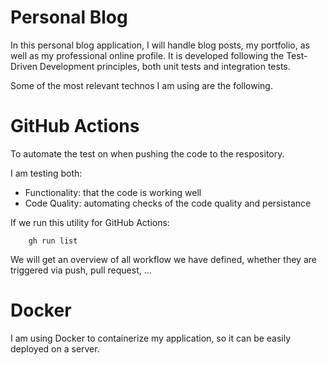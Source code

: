 # Personal Blog
In this personal blog application, I will handle blog posts, my portfolio, as well as my professional online profile.
It is developed following the Test-Driven Development principles, both unit tests and integration tests.

Some of the most relevant technos I am using are the following.

# GitHub Actions
To automate the test on when pushing the code to the respository.

I am testing both:
- Functionality: that the code is working well
- Code Quality: automating checks of the code quality and persistance

If we run this utility for GitHub Actions:
```
    gh run list
```
We will get an overview of all workflow we have defined, whether they are triggered via  push, pull request, ...


# Docker
I am using Docker to containerize my application, so it can be easily deployed on a server.